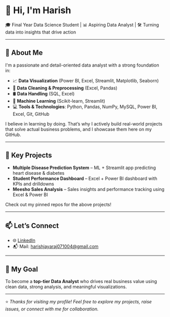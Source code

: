 # 👋 Hi, I'm Harish 

🎓 Final Year Data Science Student | 📊 Aspiring Data Analyst | 🛠️ Turning data into insights that drive action

---

## 🚀 About Me

I'm a passionate and detail-oriented data analyst with a strong foundation in:
- 📈 **Data Visualization** (Power BI, Excel, Streamlit, Matplotlib, Seaborn)
- 🧹 **Data Cleaning & Preprocessing** (Excel, Pandas)
- 🛢️ **Data Handling** (SQL, Excel)
- 🤖 **Machine Learning** (Scikit-learn, Streamlit)
- 💻 **Tools & Technologies**: Python, Pandas, NumPy, MySQL, Power BI, Excel, Git, GitHub

I believe in learning by doing. That’s why I actively build real-world projects that solve actual business problems, and I showcase them here on my GitHub.

---

## 📌 Key Projects

- **Multiple Disease Prediction System** – ML + Streamlit app predicting heart disease & diabetes
- **Student Performance Dashboard** – Excel + Power BI dashboard with KPIs and drilldowns
- **Meesho Sales Analysis** – Sales insights and performance tracking using Excel & Power BI

Check out my pinned repos for the above projects!

---

## 📫 Let’s Connect

- 🌐 [LinkedIn](https://www.linkedin.com/in/harish-j-056022277/)  
- 📬 Mail: harishjayaraj071004@gmail.com  
---

## 🎯 My Goal

To become a **top-tier Data Analyst** who drives real business value using clean data, strong analysis, and meaningful visualizations.

---

⭐ *Thanks for visiting my profile! Feel free to explore my projects, raise issues, or connect with me for collaboration.*

